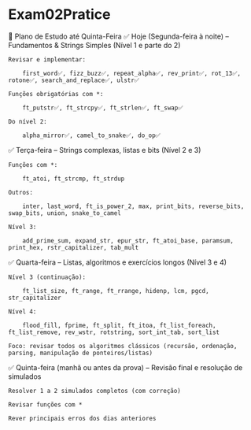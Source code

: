 # Exam02Pratice

📅 Plano de Estudo até Quinta-Feira
✅ Hoje (Segunda-feira à noite) – Fundamentos & Strings Simples (Nível 1 e parte do 2)

    Revisar e implementar:

        first_word✅, fizz_buzz✅, repeat_alpha✅, rev_print✅, rot_13✅, rotone✅, search_and_replace✅, ulstr✅

    Funções obrigatórias com *:

        ft_putstr✅, ft_strcpy✅, ft_strlen✅, ft_swap✅

    Do nível 2:

        alpha_mirror✅, camel_to_snake✅, do_op✅

✅ Terça-feira – Strings complexas, listas e bits (Nível 2 e 3)

    Funções com *:

        ft_atoi, ft_strcmp, ft_strdup

    Outros:

        inter, last_word, ft_is_power_2, max, print_bits, reverse_bits, swap_bits, union, snake_to_camel

    Nível 3:

        add_prime_sum, expand_str, epur_str, ft_atoi_base, paramsum, print_hex, rstr_capitalizer, tab_mult

✅ Quarta-feira – Listas, algoritmos e exercícios longos (Nível 3 e 4)

    Nível 3 (continuação):

        ft_list_size, ft_range, ft_rrange, hidenp, lcm, pgcd, str_capitalizer

    Nível 4:

        flood_fill, fprime, ft_split, ft_itoa, ft_list_foreach, ft_list_remove, rev_wstr, rotstring, sort_int_tab, sort_list

    Foco: revisar todos os algoritmos clássicos (recursão, ordenação, parsing, manipulação de ponteiros/listas)

✅ Quinta-feira (manhã ou antes da prova) – Revisão final e resolução de simulados

    Resolver 1 a 2 simulados completos (com correção)

    Revisar funções com *

    Rever principais erros dos dias anteriores
